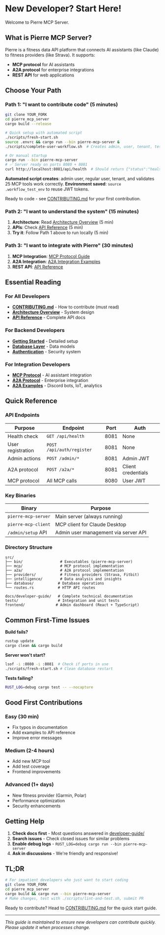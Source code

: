# New Developer? Start Here!

Welcome to Pierre MCP Server.

## What is Pierre MCP Server?

Pierre is a fitness data API platform that connects AI assistants (like Claude) to fitness providers (like Strava). It supports:
- **MCP protocol** for AI assistants
- **A2A protocol** for enterprise integrations  
- **REST API** for web applications

## Choose Your Path

### Path 1: "I want to contribute code" (5 minutes)
```bash
git clone YOUR_FORK
cd pierre_mcp_server
cargo build --release

# Quick setup with automated script
./scripts/fresh-start.sh
source .envrc && cargo run --bin pierre-mcp-server &
./scripts/complete-user-workflow.sh  # Creates admin, user, tenant, tests MCP

# Or manual startup
cargo run --bin pierre-mcp-server
# ✅ Server ready on ports 8080 + 8081
curl http://localhost:8081/api/health  # Should return {"status":"healthy"}
```
**Automated script creates**: admin user, regular user, tenant, and validates 25 MCP tools work correctly.
**Environment saved**: `source .workflow_test_env` to reuse JWT tokens.

Ready to code - see [CONTRIBUTING.md](../CONTRIBUTING.md) for your first contribution.

### Path 2: "I want to understand the system" (15 minutes)
1. **Architecture**: Read [Architecture Overview](developer-guide/01-architecture.md) (5 min)
2. **APIs**: Check [API Reference](developer-guide/14-api-reference.md) (5 min)  
3. **Try it**: Follow Path 1 above to run locally (5 min)

### Path 3: "I want to integrate with Pierre" (30 minutes)
1. **MCP Integration**: [MCP Protocol Guide](developer-guide/04-mcp-protocol.md)
2. **A2A Integration**: [A2A Integration Examples](developer-guide/A2A-INTEGRATION-GUIDE.md)
3. **REST API**: [API Reference](developer-guide/14-api-reference.md)

## Essential Reading

### For All Developers
- **[CONTRIBUTING.md](../CONTRIBUTING.md)** - How to contribute (must read)
- **[Architecture Overview](developer-guide/01-architecture.md)** - System design
- **[API Reference](developer-guide/14-api-reference.md)** - Complete API docs

### For Backend Developers  
- **[Getting Started](developer-guide/15-getting-started.md)** - Detailed setup
- **[Database Layer](developer-guide/08-database.md)** - Data models
- **[Authentication](developer-guide/06-authentication.md)** - Security system

### For Integration Developers
- **[MCP Protocol](developer-guide/04-mcp-protocol.md)** - AI assistant integration
- **[A2A Protocol](developer-guide/05-a2a-protocol.md)** - Enterprise integration
- **[A2A Examples](developer-guide/A2A-INTEGRATION-GUIDE.md)** - Discord bots, IoT, analytics

## Quick Reference

### API Endpoints
| Purpose | Endpoint | Port | Auth |
|---------|----------|------|------|
| Health check | `GET /api/health` | 8081 | None |
| User registration | `POST /api/auth/register` | 8081 | None |
| Admin actions | `POST /admin/*` | 8081 | Admin JWT |
| A2A protocol | `POST /a2a/*` | 8081 | Client credentials |
| MCP protocol | All MCP calls | 8080 | User JWT |

### Key Binaries
| Binary | Purpose |
|--------|---------|
| `pierre-mcp-server` | Main server (always running) |
| `pierre-mcp-client` | MCP client for Claude Desktop |
| `/admin/setup` API | Admin user management via server API |

### Directory Structure
```
src/
├── bin/                 # Executables (pierre-mcp-server)
├── mcp/                 # MCP protocol implementation
├── a2a/                 # A2A protocol implementation  
├── providers/           # Fitness providers (Strava, Fitbit)
├── intelligence/        # Data analysis and insights
├── database/           # Database operations
└── routes.rs           # HTTP API routes

docs/developer-guide/   # Complete technical documentation
tests/                  # Integration and unit tests
frontend/              # Admin dashboard (React + TypeScript)
```

## Common First-Time Issues

**Build fails?**
```bash
rustup update
cargo clean && cargo build
```

**Server won't start?**
```bash
lsof -i :8080 -i :8081  # Check if ports in use
./scripts/fresh-start.sh # Clean database restart
```

**Tests failing?**
```bash
RUST_LOG=debug cargo test -- --nocapture
```

## Good First Contributions

### Easy (30 min)
- Fix typos in documentation
- Add examples to API reference
- Improve error messages

### Medium (2-4 hours)
- Add new MCP tool
- Add test coverage
- Frontend improvements

### Advanced (1+ days)
- New fitness provider (Garmin, Polar)
- Performance optimization
- Security enhancements

## Getting Help

1. **Check docs first** - Most questions answered in [developer-guide/](developer-guide/)
2. **Search issues** - Check closed issues for similar problems
3. **Enable debug logs** - `RUST_LOG=debug cargo run --bin pierre-mcp-server`
4. **Ask in discussions** - We're friendly and responsive!

## TL;DR

```bash
# For impatient developers who just want to start coding
git clone YOUR_FORK
cd pierre_mcp_server
cargo build && cargo run --bin pierre-mcp-server
# Make changes, test with ./scripts/lint-and-test.sh, submit PR
```

Ready to contribute? Head to [CONTRIBUTING.md](../CONTRIBUTING.md) for the quick start guide.

---

*This guide is maintained to ensure new developers can contribute quickly. Please update it when processes change.*